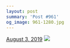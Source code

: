 ```yaml
---
layout: post
summary: 'Post #961'
og_image: 961-1280.jpg
---
```


<p>
  <time>
    <a href="/961">August 3, 2019</a>
  </time>
  <a href="/961">
    <img src="{{ site.assets_url }}/961-640.jpg" srcset="{{ site.assets_url }}/961-320.jpg 320w, {{ site.assets_url }}/961-640.jpg 640w, {{ site.assets_url }}/961-960.jpg 960w, {{ site.assets_url }}/961-1280.jpg 1280w" sizes="(min-width: 700px) 50vw, calc(100vw - 2rem)" />
  </a>
</p>
